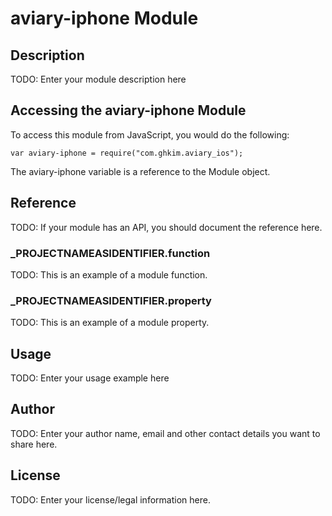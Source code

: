# aviary-iphone Module

## Description

TODO: Enter your module description here

## Accessing the aviary-iphone Module

To access this module from JavaScript, you would do the following:

	var aviary-iphone = require("com.ghkim.aviary_ios");

The aviary-iphone variable is a reference to the Module object.	

## Reference

TODO: If your module has an API, you should document
the reference here.

### ___PROJECTNAMEASIDENTIFIER__.function

TODO: This is an example of a module function.

### ___PROJECTNAMEASIDENTIFIER__.property

TODO: This is an example of a module property.

## Usage

TODO: Enter your usage example here

## Author

TODO: Enter your author name, email and other contact
details you want to share here. 

## License

TODO: Enter your license/legal information here.
